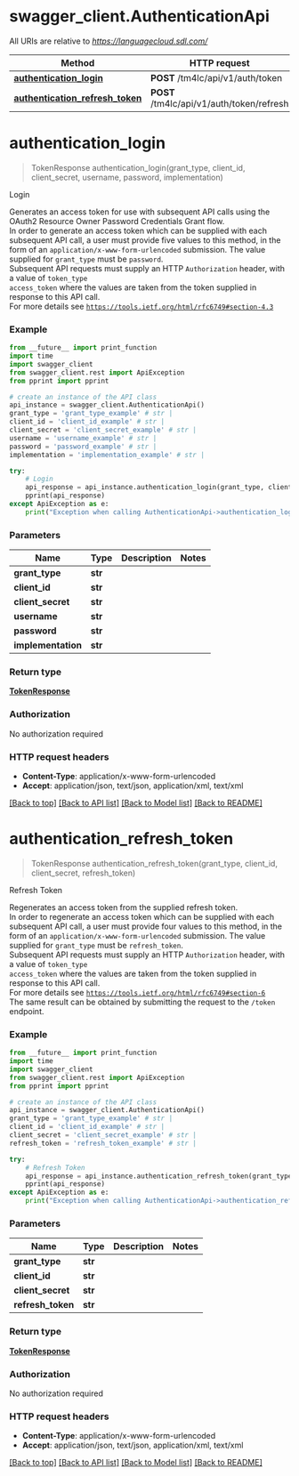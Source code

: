 # swagger_client.AuthenticationApi

All URIs are relative to *https://languagecloud.sdl.com/*

Method | HTTP request | Description
------------- | ------------- | -------------
[**authentication_login**](AuthenticationApi.md#authentication_login) | **POST** /tm4lc/api/v1/auth/token | Login
[**authentication_refresh_token**](AuthenticationApi.md#authentication_refresh_token) | **POST** /tm4lc/api/v1/auth/token/refresh | Refresh Token

# **authentication_login**
> TokenResponse authentication_login(grant_type, client_id, client_secret, username, password, implementation)

Login

Generates an access token for use with subsequent API calls using the OAuth2 Resource Owner Password Credentials Grant flow.  <br/> In order to generate an access token which can be supplied with each subsequent API call, a user must provide five values to this method, in the form of an <code>application/x-www-form-urlencoded</code> submission. The value supplied for <code>grant_type</code> must be <code>password</code>. <br/> Subsequent API requests must supply an HTTP <code>Authorization</code> header, with a value of <code>token_type access_token</code> where the values are taken from the token supplied in response to this API call. <br/>For more details see <code>https://tools.ietf.org/html/rfc6749#section-4.3</code>

### Example
```python
from __future__ import print_function
import time
import swagger_client
from swagger_client.rest import ApiException
from pprint import pprint

# create an instance of the API class
api_instance = swagger_client.AuthenticationApi()
grant_type = 'grant_type_example' # str | 
client_id = 'client_id_example' # str | 
client_secret = 'client_secret_example' # str | 
username = 'username_example' # str | 
password = 'password_example' # str | 
implementation = 'implementation_example' # str | 

try:
    # Login
    api_response = api_instance.authentication_login(grant_type, client_id, client_secret, username, password, implementation)
    pprint(api_response)
except ApiException as e:
    print("Exception when calling AuthenticationApi->authentication_login: %s\n" % e)
```

### Parameters

Name | Type | Description  | Notes
------------- | ------------- | ------------- | -------------
 **grant_type** | **str**|  | 
 **client_id** | **str**|  | 
 **client_secret** | **str**|  | 
 **username** | **str**|  | 
 **password** | **str**|  | 
 **implementation** | **str**|  | 

### Return type

[**TokenResponse**](TokenResponse.md)

### Authorization

No authorization required

### HTTP request headers

 - **Content-Type**: application/x-www-form-urlencoded
 - **Accept**: application/json, text/json, application/xml, text/xml

[[Back to top]](#) [[Back to API list]](../README.md#documentation-for-api-endpoints) [[Back to Model list]](../README.md#documentation-for-models) [[Back to README]](../README.md)

# **authentication_refresh_token**
> TokenResponse authentication_refresh_token(grant_type, client_id, client_secret, refresh_token)

Refresh Token

Regenerates an access token from the supplied refresh token.  <br/> In order to regenerate an access token which can be supplied with each subsequent API call, a user must provide four values to this method, in the form of an <code>application/x-www-form-urlencoded</code> submission. The value supplied for <code>grant_type</code> must be <code>refresh_token</code>. <br/> Subsequent API requests must supply an HTTP <code>Authorization</code> header, with a value of <code>token_type access_token</code> where the values are taken from the token supplied in response to this API call. <br/>For more details see <code>https://tools.ietf.org/html/rfc6749#section-6</code><br/>The same result can be obtained by submitting the request to the <code>/token</code> endpoint.

### Example
```python
from __future__ import print_function
import time
import swagger_client
from swagger_client.rest import ApiException
from pprint import pprint

# create an instance of the API class
api_instance = swagger_client.AuthenticationApi()
grant_type = 'grant_type_example' # str | 
client_id = 'client_id_example' # str | 
client_secret = 'client_secret_example' # str | 
refresh_token = 'refresh_token_example' # str | 

try:
    # Refresh Token
    api_response = api_instance.authentication_refresh_token(grant_type, client_id, client_secret, refresh_token)
    pprint(api_response)
except ApiException as e:
    print("Exception when calling AuthenticationApi->authentication_refresh_token: %s\n" % e)
```

### Parameters

Name | Type | Description  | Notes
------------- | ------------- | ------------- | -------------
 **grant_type** | **str**|  | 
 **client_id** | **str**|  | 
 **client_secret** | **str**|  | 
 **refresh_token** | **str**|  | 

### Return type

[**TokenResponse**](TokenResponse.md)

### Authorization

No authorization required

### HTTP request headers

 - **Content-Type**: application/x-www-form-urlencoded
 - **Accept**: application/json, text/json, application/xml, text/xml

[[Back to top]](#) [[Back to API list]](../README.md#documentation-for-api-endpoints) [[Back to Model list]](../README.md#documentation-for-models) [[Back to README]](../README.md)

